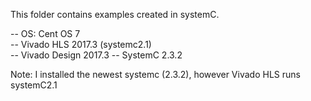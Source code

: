 This folder contains examples created in systemC.

-- OS: Cent OS 7 </br>
-- Vivado HLS 2017.3 (systemc2.1) <br/>
-- Vivado Design 2017.3
-- SystemC 2.3.2<br/>


Note: I installed the newest systemc (2.3.2), however Vivado HLS runs systemC2.1